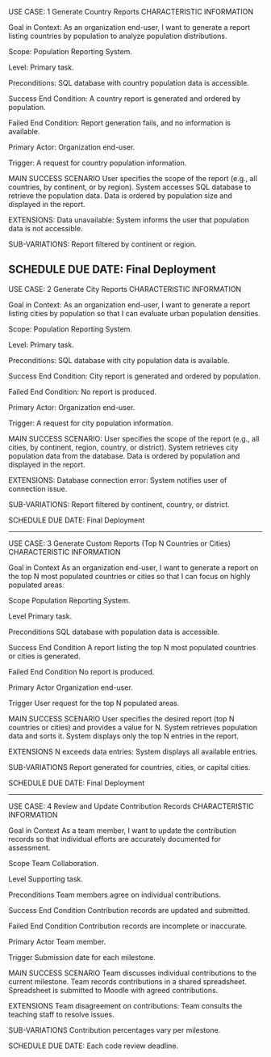 USE CASE: 1 Generate Country Reports
CHARACTERISTIC INFORMATION

Goal in Context:
As an organization end-user, I want to generate a report listing countries by population to analyze population distributions.

Scope:
Population Reporting System.

Level:
Primary task.

Preconditions:
SQL database with country population data is accessible.

Success End Condition:
A country report is generated and ordered by population.

Failed End Condition:
Report generation fails, and no information is available.

Primary Actor:
Organization end-user.

Trigger:
A request for country population information.

MAIN SUCCESS SCENARIO
User specifies the scope of the report (e.g., all countries, by continent, or by region).
System accesses SQL database to retrieve the population data.
Data is ordered by population size and displayed in the report.

EXTENSIONS:
Data unavailable:
System informs the user that population data is not accessible.

SUB-VARIATIONS:
Report filtered by continent or region.

SCHEDULE
DUE DATE: Final Deployment
----------------------------------------------------------------------------------------------------------------------------------------------------------------------------------------

USE CASE: 2 Generate City Reports
CHARACTERISTIC INFORMATION

Goal in Context:
As an organization end-user, I want to generate a report listing cities by population so that I can evaluate urban population densities.

Scope:
Population Reporting System.

Level:
Primary task.

Preconditions:
SQL database with city population data is available.

Success End Condition:
City report is generated and ordered by population.

Failed End Condition:
No report is produced.

Primary Actor:
Organization end-user.

Trigger:
A request for city population information.

MAIN SUCCESS SCENARIO:
User specifies the scope of the report (e.g., all cities, by continent, region, country, or district).
System retrieves city population data from the database.
Data is ordered by population and displayed in the report.

EXTENSIONS:
Database connection error:
System notifies user of connection issue.

SUB-VARIATIONS:
Report filtered by continent, country, or district.

SCHEDULE
DUE DATE: Final Deployment

----------------------------------------------------------------------------------------------------------------------------------------------------------------------------------------

USE CASE: 3 Generate Custom Reports (Top N Countries or Cities)
CHARACTERISTIC INFORMATION

Goal in Context
As an organization end-user, I want to generate a report on the top N most populated countries or cities so that I can focus on highly populated areas.

Scope
Population Reporting System.

Level
Primary task.

Preconditions
SQL database with population data is accessible.

Success End Condition
A report listing the top N most populated countries or cities is generated.

Failed End Condition
No report is produced.

Primary Actor
Organization end-user.

Trigger
User request for the top N populated areas.

MAIN SUCCESS SCENARIO
User specifies the desired report (top N countries or cities) and provides a value for N.
System retrieves population data and sorts it.
System displays only the top N entries in the report.

EXTENSIONS
N exceeds data entries:
System displays all available entries.

SUB-VARIATIONS
Report generated for countries, cities, or capital cities.

SCHEDULE
DUE DATE: Final Deployment

----------------------------------------------------------------------------------------------------------------------------------------------------------------------------------------

USE CASE: 4 Review and Update Contribution Records
CHARACTERISTIC INFORMATION

Goal in Context
As a team member, I want to update the contribution records so that individual efforts are accurately documented for assessment.

Scope
Team Collaboration.

Level
Supporting task.

Preconditions
Team members agree on individual contributions.

Success End Condition
Contribution records are updated and submitted.

Failed End Condition
Contribution records are incomplete or inaccurate.

Primary Actor
Team member.

Trigger
Submission date for each milestone.

MAIN SUCCESS SCENARIO
Team discusses individual contributions to the current milestone.
Team records contributions in a shared spreadsheet.
Spreadsheet is submitted to Moodle with agreed contributions.

EXTENSIONS
Team disagreement on contributions:
Team consults the teaching staff to resolve issues.

SUB-VARIATIONS
Contribution percentages vary per milestone.

SCHEDULE
DUE DATE: Each code review deadline.
